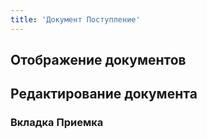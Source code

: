 ```yaml
---
title: 'Документ Поступление'
---
```


## Отображение документов

## Редактирование документа

### Вкладка Приемка


